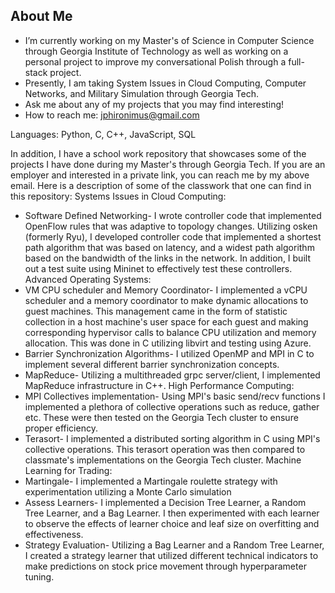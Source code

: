 
<!--
**jasonph2/jasonph2** is a ✨ _special_ ✨ repository because its `README.md` (this file) appears on your GitHub profile.-->

## About Me 
- I’m currently working on my Master's of Science in Computer Science through Georgia Institute of Technology as well as working on a personal project to improve my conversational Polish through a full-stack project.
- Presently, I am taking System Issues in Cloud Computing, Computer Networks, and Military Simulation through Georgia Tech. 
- Ask me about any of my projects that you may find interesting!
- How to reach me: jphironimus@gmail.com

Languages: Python, C, C++, JavaScript, SQL

In addition, I have a school work repository that showcases some of the projects I have done during my Master's through Georgia Tech. If you are an employer and interested in a private link, you can reach me by my above email. Here is a description of some of the classwork that one can find in this repository:
Systems Issues in Cloud Computing:
- Software Defined Networking- I wrote controller code that implemented OpenFlow rules that was adaptive to topology changes. Utilizing osken (formerly Ryu), I developed controller code that implemented a shortest path algorithm that was based on latency, and a widest path algorithm based on the bandwidth of the links in the network. In addition, I built out a test suite using Mininet to effectively test these controllers.
Advanced Operating Systems:
- VM CPU scheduler and Memory Coordinator- I implemented a vCPU scheduler and a memory coordinator to make dynamic allocations to guest machines. This management came in the form of statistic collection in a host machine's user space for each guest and making corresponding hypervisor calls to balance CPU utilization and memory allocation. This was done in C utilizing libvirt and testing using Azure.
- Barrier Synchronization Algorithms- I utilized OpenMP and MPI in C to implement several different barrier synchronization concepts.
- MapReduce- Utilizing a multithreaded grpc server/client, I implemented MapReduce infrastructure in C++.
High Performance Computing:
- MPI Collectives implementation- Using MPI's basic send/recv functions I implemented a plethora of collective operations such as reduce, gather etc. These were then tested on the Georgia Tech cluster to ensure proper efficiency.
- Terasort- I implemented a distributed sorting algorithm in C using MPI's collective operations. This terasort operation was then compared to classmate's implementations on the Georgia Tech cluster.
Machine Learning for Trading:
- Martingale- I implemented a Martingale roulette strategy with experimentation utilizing a Monte Carlo simulation
- Assess Learners- I implemented a Decision Tree Learner, a Random Tree Learner, and a Bag Learner. I then experimented with each learner to observe the effects of learner choice and leaf size on overfitting and effectiveness.
- Strategy Evaluation- Utilizing a Bag Learner and a Random Tree Learner, I created a strategy learner that utilized different technical indicators to make predictions on stock price movement through hyperparameter tuning.
